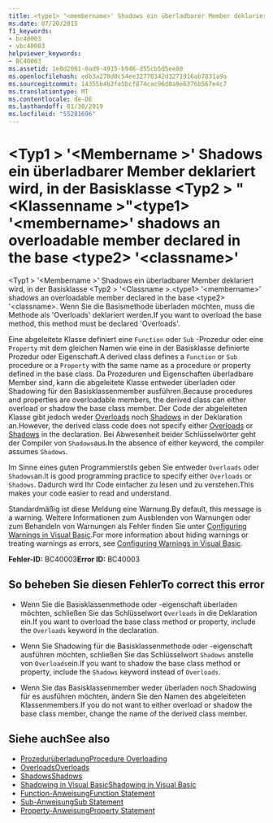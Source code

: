 ```yaml
---
title: <type1> "<membername>' Shadows ein überladbarer Member deklariert wird, in der Basisklasse <type2> "<classname>"
ms.date: 07/20/2015
f1_keywords:
- bc40003
- vbc40003
helpviewer_keywords:
- BC40003
ms.assetid: 1e0d2061-0ad9-4915-b946-d55cb5d5ee80
ms.openlocfilehash: edb3a270d0c54ee32770342d3271916ab7831a9a
ms.sourcegitcommit: 14355b4b2fe5bcf874cac96d0a9e6376b567e4c7
ms.translationtype: MT
ms.contentlocale: de-DE
ms.lasthandoff: 01/30/2019
ms.locfileid: "55281696"
---
```

# <a name="type1-membername-shadows-an-overloadable-member-declared-in-the-base-type2-classname"></a><span data-ttu-id="e9a9a-102">\<Typ1 > '\<Membername >' Shadows ein überladbarer Member deklariert wird, in der Basisklasse \<Typ2 > "\<Klassenname >"</span><span class="sxs-lookup"><span data-stu-id="e9a9a-102">\<type1> '\<membername>' shadows an overloadable member declared in the base \<type2> '\<classname>'</span></span>
<span data-ttu-id="e9a9a-103">\<Typ1 > '\<Membername >' Shadows ein überladbarer Member deklariert wird, in der Basisklasse \<Typ2 > '\<Classname >.</span><span class="sxs-lookup"><span data-stu-id="e9a9a-103">\<type1> '\<membername>' shadows an overloadable member declared in the base \<type2> '\<classname>.</span></span> <span data-ttu-id="e9a9a-104">Wenn Sie die Basismethode überladen möchten, muss die Methode als 'Overloads' deklariert werden.</span><span class="sxs-lookup"><span data-stu-id="e9a9a-104">If you want to overload the base method, this method must be declared 'Overloads'.</span></span>  
  
 <span data-ttu-id="e9a9a-105">Eine abgeleitete Klasse definiert eine `Function` oder `Sub` -Prozedur oder eine `Property` mit dem gleichen Namen wie eine in der Basisklasse definierte Prozedur oder Eigenschaft.</span><span class="sxs-lookup"><span data-stu-id="e9a9a-105">A derived class defines a `Function` or `Sub` procedure or a `Property` with the same name as a procedure or property defined in the base class.</span></span> <span data-ttu-id="e9a9a-106">Da Prozeduren und Eigenschaften überladbare Member sind, kann die abgeleitete Klasse entweder überladen oder Shadowing für den Basisklassenmember ausführen.</span><span class="sxs-lookup"><span data-stu-id="e9a9a-106">Because procedures and properties are overloadable members, the derived class can either overload or shadow the base class member.</span></span> <span data-ttu-id="e9a9a-107">Der Code der abgeleiteten Klasse gibt jedoch weder [Overloads](../../visual-basic/language-reference/modifiers/overloads.md) noch [Shadows](../../visual-basic/language-reference/modifiers/shadows.md) in der Deklaration an.</span><span class="sxs-lookup"><span data-stu-id="e9a9a-107">However, the derived class code does not specify either [Overloads](../../visual-basic/language-reference/modifiers/overloads.md) or [Shadows](../../visual-basic/language-reference/modifiers/shadows.md) in the declaration.</span></span> <span data-ttu-id="e9a9a-108">Bei Abwesenheit beider Schlüsselwörter geht der Compiler von `Shadows`aus.</span><span class="sxs-lookup"><span data-stu-id="e9a9a-108">In the absence of either keyword, the compiler assumes `Shadows`.</span></span>  
  
 <span data-ttu-id="e9a9a-109">Im Sinne eines guten Programmierstils geben Sie entweder `Overloads` oder `Shadows`an.</span><span class="sxs-lookup"><span data-stu-id="e9a9a-109">It is good programming practice to specify either `Overloads` or `Shadows`.</span></span> <span data-ttu-id="e9a9a-110">Dadurch wird Ihr Code einfacher zu lesen und zu verstehen.</span><span class="sxs-lookup"><span data-stu-id="e9a9a-110">This makes your code easier to read and understand.</span></span>  
  
 <span data-ttu-id="e9a9a-111">Standardmäßig ist diese Meldung eine Warnung.</span><span class="sxs-lookup"><span data-stu-id="e9a9a-111">By default, this message is a warning.</span></span> <span data-ttu-id="e9a9a-112">Weitere Informationen zum Ausblenden von Warnungen oder zum Behandeln von Warnungen als Fehler finden Sie unter [Configuring Warnings in Visual Basic](/visualstudio/ide/configuring-warnings-in-visual-basic).</span><span class="sxs-lookup"><span data-stu-id="e9a9a-112">For more information about hiding warnings or treating warnings as errors, see [Configuring Warnings in Visual Basic](/visualstudio/ide/configuring-warnings-in-visual-basic).</span></span>  
  
 <span data-ttu-id="e9a9a-113">**Fehler-ID:** BC40003</span><span class="sxs-lookup"><span data-stu-id="e9a9a-113">**Error ID:** BC40003</span></span>  
  
## <a name="to-correct-this-error"></a><span data-ttu-id="e9a9a-114">So beheben Sie diesen Fehler</span><span class="sxs-lookup"><span data-stu-id="e9a9a-114">To correct this error</span></span>  
  
-   <span data-ttu-id="e9a9a-115">Wenn Sie die Basisklassenmethode oder -eigenschaft überladen möchten, schließen Sie das Schlüsselwort `Overloads` in die Deklaration ein.</span><span class="sxs-lookup"><span data-stu-id="e9a9a-115">If you want to overload the base class method or property, include the `Overloads` keyword in the declaration.</span></span>  
  
-   <span data-ttu-id="e9a9a-116">Wenn Sie Shadowing für die Basisklassenmethode oder -eigenschaft ausführen möchten, schließen Sie das Schlüsselwort `Shadows` anstelle von `Overloads`ein.</span><span class="sxs-lookup"><span data-stu-id="e9a9a-116">If you want to shadow the base class method or property, include the `Shadows` keyword instead of `Overloads`.</span></span>  
  
-   <span data-ttu-id="e9a9a-117">Wenn Sie das Basisklassenmember weder überladen noch Shadowing für es ausführen möchten, ändern Sie den Namen des abgeleiteten Klassenmembers.</span><span class="sxs-lookup"><span data-stu-id="e9a9a-117">If you do not want to either overload or shadow the base class member, change the name of the derived class member.</span></span>  
  
## <a name="see-also"></a><span data-ttu-id="e9a9a-118">Siehe auch</span><span class="sxs-lookup"><span data-stu-id="e9a9a-118">See also</span></span>
- [<span data-ttu-id="e9a9a-119">Prozedurüberladung</span><span class="sxs-lookup"><span data-stu-id="e9a9a-119">Procedure Overloading</span></span>](../../visual-basic/programming-guide/language-features/procedures/procedure-overloading.md)
- [<span data-ttu-id="e9a9a-120">Overloads</span><span class="sxs-lookup"><span data-stu-id="e9a9a-120">Overloads</span></span>](../../visual-basic/language-reference/modifiers/overloads.md)
- [<span data-ttu-id="e9a9a-121">Shadows</span><span class="sxs-lookup"><span data-stu-id="e9a9a-121">Shadows</span></span>](../../visual-basic/language-reference/modifiers/shadows.md)
- [<span data-ttu-id="e9a9a-122">Shadowing in Visual Basic</span><span class="sxs-lookup"><span data-stu-id="e9a9a-122">Shadowing in Visual Basic</span></span>](../../visual-basic/programming-guide/language-features/declared-elements/shadowing.md)
- [<span data-ttu-id="e9a9a-123">Function-Anweisung</span><span class="sxs-lookup"><span data-stu-id="e9a9a-123">Function Statement</span></span>](../../visual-basic/language-reference/statements/function-statement.md)
- [<span data-ttu-id="e9a9a-124">Sub-Anweisung</span><span class="sxs-lookup"><span data-stu-id="e9a9a-124">Sub Statement</span></span>](../../visual-basic/language-reference/statements/sub-statement.md)
- [<span data-ttu-id="e9a9a-125">Property-Anweisung</span><span class="sxs-lookup"><span data-stu-id="e9a9a-125">Property Statement</span></span>](../../visual-basic/language-reference/statements/property-statement.md)
